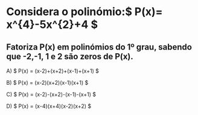# Considera o polinómio:$ P(x)= x^{4}-5x^{2}+4 $ 

## Fatoriza P(x) em polinómios do 1º grau, sabendo que -2,-1, 1 e 2 são zeros de P(x).  


A) $ P(x) = (x-2)+(x+2)+(x-1)+(x+1) $ 

B) $ P(x) = (x-2)(x+2)(x-1)(x+1) $

C) $ P(x) = (x-2)-(x+2)-(x-1)-(x+1)   $

D) $ P(x) = (x-4)(x+4)(x-2)(x+2) $

